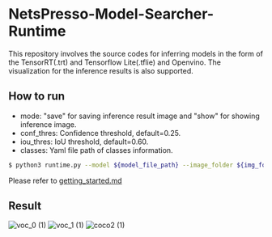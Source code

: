 # NetsPresso-Model-Searcher-Runtime

This repository involves the source codes for inferring models in the form of the TensorRT(.trt) and Tensorflow Lite(.tflie) and Openvino. The visualization for the inference results is also supported.


## How to run
* mode: "save" for saving inference result image and "show" for showing inference image.
* conf_thres: Confidence threshold, default=0.25.
* iou_thres: IoU threshold, default=0.60.
* classes: Yaml file path of classes information.
```bash
$ python3 runtime.py --model ${model_file_path} --image_folder ${img_folder} --classes ${yaml_file_path} --mode save
```

Please refer to [getting_started.md](https://github.com/Nota-NetsPresso/NetsPresso-ModelSearch-Runtime/blob/main/getting_started.md)

## Result

![voc_0 (1)](https://user-images.githubusercontent.com/69896052/138831707-bba0f0f8-c74a-47cc-b44a-c2a1a44ff898.jpg)
![voc_1 (1)](https://user-images.githubusercontent.com/69896052/138831719-b099c21a-5feb-43a4-be33-c190323e3f0a.jpg)
![coco2 (1)](https://user-images.githubusercontent.com/69896052/138831835-4cc4e0c3-62e0-4248-9d8b-ea155f348019.jpg)
